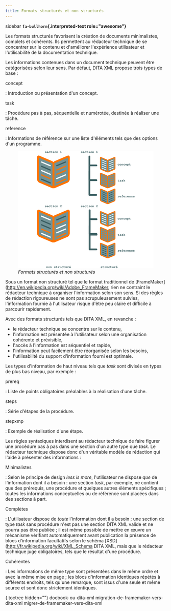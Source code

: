 ```yaml
---
title: Formats structurés et non structurés
---
```


 sidebar
**`fa-bullhorn`{.interpreted-text role="awesome"}**

Les formats structurés favorisent la création de documents minimalistes,
complets et cohérents. Ils permettent au rédacteur technique de se
concentrer sur le contenu et d'améliorer l'expérience utilisateur et
l'utilisabilité de la documentation technique.


Les informations contenues dans un document technique peuvent être
catégorisées selon leur sens. Par défaut, DITA XML propose trois types
de base :

concept

:   Introduction ou présentation d'un concept.

task

:   Procédure pas à pas, séquentielle et numérotée, destinée à réaliser
    une tâche.

reference

:   Informations de référence sur une liste d'éléments tels que des
    options d'un programme.

<figure>
<img src="graphics/structured.svg" alt="graphics/structured.svg" />
<figcaption><em>Formats structurés et non structurés</em></figcaption>
</figure>

Sous un format non structuré tel que le format traditionnel de
\[FrameMaker\](<http://en.wikipedia.org/wiki/Adobe_FrameMaker>, rien ne
contraint le rédacteur technique à organiser l'information selon son
sens. Si des règles de rédaction rigoureuses ne sont pas scrupuleusement
suivies, l'information fournie à l'utilisateur risque d'être peu
claire et difficile à parcourir rapidement.

Avec des formats structurés tels que DITA XML, en revanche :

-   le rédacteur technique se concentre sur le contenu,
-   l'information est présentée à l'utilisateur selon une organisation
    cohérente et prévisible,
-   l'accès à l'information est séquentiel et rapide,
-   l'information peut facilement être réorganisée selon les besoins,
-   l'utilisabilité du support d'information fourni est optimale.

Les types d'information de haut niveau tels que *task* sont divisés en
types de plus bas niveau, par exemple :

prereq

:   Liste de points obligatoires préalables à la réalisation d'une
    tâche.

steps

:   Série d'étapes de la procédure.

stepxmp

:   Exemple de réalisation d'une étape.

Les règles syntaxiques interdisent au rédacteur technique de faire
figurer une procédure pas à pas dans une section d'un autre type que
*task*. Le rédacteur technique dispose donc d'un véritable modèle de
rédaction qui l'aide à présenter des informations :

Minimalistes

:   Selon le principe de design *less is more*, l'utilisateur ne
    dispose *que* de l'information dont il a besoin : une section
    *task*, par exemple, ne contient que des prérequis, une procédure et
    quelques autres éléments spécifiques ; toutes les informations
    conceptuelles ou de référence sont placées dans des sections à part.

Complètes

:   L'utilisateur dispose de *toute* l'information dont il a besoin ;
    une section de type *task* sans procédure n'est pas une section
    DITA XML valide et ne pourra pas être publiée ; il est même possible
    de mettre en œuvre un mécanisme vérifiant automatiquement avant
    publication la présence de blocs d'information facultatifs selon le
    schéma \[XSD\](<http://fr.wikipedia.org/wiki/XML_Schema> DITA XML,
    mais que le rédacteur technique juge obligatoires, tels que le
    résultat d'une procédure.

Cohérentes

:   Les informations de même type sont présentées dans le même ordre et
    avec la même mise en page ; les blocs d'information identiques
    répétés à différents endroits, tels qu'une remarque, sont issus
    d'une seule et même source et sont donc strictement identiques.

 {.toctree hidden=""}
docbook-ou-dita-xml migration-de-framemaker-vers-dita-xml
migrer-de-framemaker-vers-dita-xml

